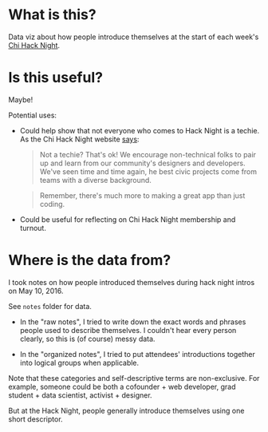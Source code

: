 # What is this?

Data viz about how people introduce themselves at the start of each week's [Chi Hack Night](https://chihacknight.org/).

# Is this useful?

Maybe!

Potential uses:

+ Could help show that not everyone who comes to Hack Night is a techie. As the Chi Hack Night website [says](https://chihacknight.org/about.html#everyone):

  > Not a techie? That's ok! We encourage non-technical folks to pair up and learn from our community's designers and developers. We've seen time and time again, he best civic projects come from teams with a diverse background.

  > Remember, there's much more to making a great app than just coding.

+ Could be useful for reflecting on Chi Hack Night membership and turnout.

# Where is the data from?

I took notes on how people introduced themselves during hack night intros on May 10, 2016.

See `notes` folder for data.

  + In the "raw notes", I tried to write down the exact words and phrases people used to describe themselves. I couldn't hear every person clearly, so this is (of course) messy data.

  + In the "organized notes", I tried to put attendees' introductions together into logical groups when applicable.

Note that these categories and self-descriptive terms are non-exclusive. For example, someone could be both a cofounder + web developer, grad student + data scientist, activist + designer.

But at the Hack Night, people generally introduce themselves using one short descriptor.
